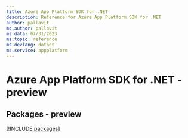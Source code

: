 ```yaml
---
title: Azure App Platform SDK for .NET
description: Reference for Azure App Platform SDK for .NET
author: pallavit
ms.author: pallavit
ms.data: 07/31/2023
ms.topic: reference
ms.devlang: dotnet
ms.service: appplatform
---
```

# Azure App Platform SDK for .NET - preview
## Packages - preview
[!INCLUDE [packages](app-platform-index.md)]